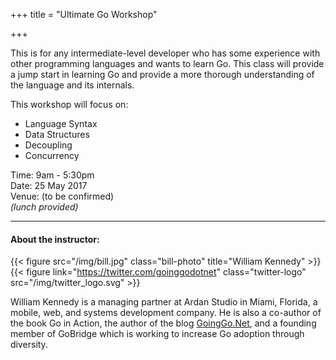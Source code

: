 +++
title = "Ultimate Go Workshop"

+++

This is for any intermediate-level developer who has some experience with other programming languages and wants to learn Go. This class will provide a jump start in learning Go and provide a more thorough understanding of the language and its internals.

This workshop will focus on:

- Language Syntax
- Data Structures
- Decoupling  
- Concurrency  

Time: 9am - 5:30pm  
Date: 25 May 2017  
Venue: (to be confirmed)  
*(lunch provided)*  


***

#### About the instructor:

{{< figure src="/img/bill.jpg" class="bill-photo" title="William Kennedy" >}}
{{< figure link="https://twitter.com/goinggodotnet" class="twitter-logo" src="/img/twitter_logo.svg" >}}

William Kennedy is a managing partner at Ardan Studio in Miami, Florida, a mobile, web, and systems development company. He is also a co-author of the book Go in Action, the author of the blog [GoingGo.Net](http://goinggo.net), and a founding member of GoBridge which is working to increase Go adoption through diversity.
